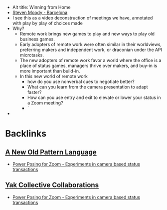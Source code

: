 - Alt title: Winning from Home
- [Steven Moody - Barcelona](<Steven Moody - Barcelona.md>)
- I see this as a video deconstruction of meetings we have, annotated with play by play of choices made
- Why?
    - Remote work brings new games to play and new ways to play old business games.  
    - Early adopters of remote work were often similar in their worldviews, preferring makers and independent work, or draconian under the API microtasks.  
    - The new adopters of remote work favor a world where the office is a place of status games, managers thrive over makers, and buy-in is more important than build-in.  
    - In this new world of remote work
        - how do you use nonverbal cues to negotiate better?  
        - What can you learn from the camera presentation to adapt faster?
        - How can you use entry and exit to elevate or lower your status in a Zoom meeting?
        - `
- 

# Backlinks
## [A New Old Pattern Language](<A New Old Pattern Language.md>)
- [Power Posing for Zoom - Experiments in camera based status transactions ](<Power Posing for Zoom - Experiments in camera based status transactions .md>)

## [Yak Collective Collaborations](<Yak Collective Collaborations.md>)
- [Power Posing for Zoom - Experiments in camera based status transactions ](<Power Posing for Zoom - Experiments in camera based status transactions .md>)

